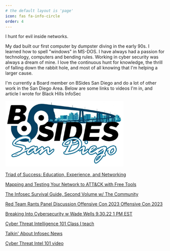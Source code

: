 ```yaml
---
# the default layout is 'page'
icon: fas fa-info-circle
order: 4
---
```


I hunt for evil inside networks.

My dad built our first computer by dumpster diving in the early 90s. I learned how to spell "windows" in MS-DOS. I have always had a passion for technology, computers and bending rules. Working in cyber security was always a dream of mine. I love the continuous hunt for knowledge, the thrill of falling down the rabbit hole, and most of all knowing that I'm helping a larger cause.

I'm currently a Board member on BSides San Diego and do a lot of other work in the San Diego Area.
Below are some links to videos I'm in, and article I wrote for Black Hills InfoSec

[<img src="/assets/images/bsides.PNG">](https://www.bsidessd.org/)


[Triad of Success: Education, Experience, and Networking](https://www.youtube.com/watch?v=tY27MsxygUk)

[Mapping and Testing Your Network to ATT&CK with Free Tools](https://youtu.be/eI4TvstZOqM?si=yXd1VIxiZJZRWv3)

[The Infosec Survival Guide, Second Volume w/ The Community](https://www.youtube.com/live/Go4H8z54TGk?si=feyPfidPK8a4AKf5&t=1294)

[Red Team Rants  Panel Discussion  Offensive Con 2023  Offensive Con 2023](https://youtu.be/p1Y2fC9OXMg?si=S1wYyqsE3qhIuSuW)

[Breaking Into Cybersecurity w Wade Wells 9.30.22 1 PM EST](https://www.youtube.com/watch?v=uG67G9-uZpI)

[Cyber Threat Intelligence 101 Class I teach](https://www.antisyphontraining.com/live-courses-catalog/cyber-threat-intelligence-101-w-wade-wells/)

[Talkin' About Infosec News](https://open.spotify.com/show/5JcgajysqCIYNPIR9ICcFe)

[Cyber Threat Intel 101 video](https://youtu.be/K8TCAMvkIYQ?si=aKR07kB1_Wz6JrH4)